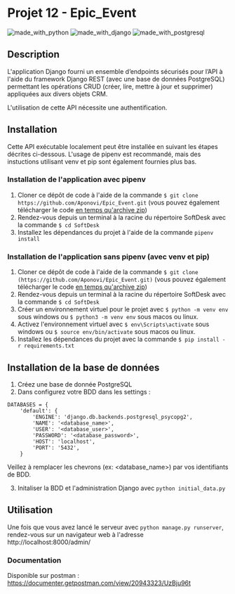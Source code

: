 # Projet 12 - Epic_Event

![made_with_python](https://img.shields.io/badge/Python-3776AB?style=for-the-badge&logo=python&logoColor=white)
![made_with_django](https://img.shields.io/badge/Django-092E20?style=for-the-badge&logo=django&logoColor=white)
![made_with_postgresql](https://img.shields.io/badge/PostgreSQL-316192?style=for-the-badge&logo=postgresql&logoColor=white)


## Description

L'application Django fourni un ensemble d’endpoints sécurisés pour l’API à l'aide du framework Django REST (avec une base de données PostgreSQL) permettant les opérations CRUD (créer, lire, mettre à jour et supprimer) appliquées aux divers objets CRM.

L'utilisation de cette API nécessite une authentification.

## Installation

Cette API exécutable localement peut être installée en suivant les étapes décrites ci-dessous. L'usage de pipenv est recommandé, mais des instuctions utilisant venv et pip sont également fournies plus bas.

### Installation de l'application avec pipenv

1. Cloner ce dépôt de code à l'aide de la commande `$ git clone https://github.com/Aponovi/Epic_Event.git` (vous pouvez également télécharger le code [en temps qu'archive zip](https://github.com/Aponovi/Epic_Event/archive/refs/heads/main.zip))
2. Rendez-vous depuis un terminal à la racine du répertoire SoftDesk avec la commande `$ cd SoftDesk`
3. Installez les dépendances du projet à l'aide de la commande `pipenv install`

### Installation de l'application sans pipenv (avec venv et pip)

1. Cloner ce dépôt de code à l'aide de la commande `$ git clone (https://github.com/Aponovi/Epic_Event.git)` (vous pouvez également télécharger le code [en temps qu'archive zip](https://github.com/Aponovi/Epic_Event/archive/refs/heads/main.zip))
2. Rendez-vous depuis un terminal à la racine du répertoire SoftDesk avec la commande `$ cd SoftDesk`
3. Créer un environnement virtuel pour le projet avec `$ python -m venv env` sous windows ou `$ python3 -m venv env` sous macos ou linux.
4. Activez l'environnement virtuel avec `$ env\Scripts\activate` sous windows ou `$ source env/bin/activate` sous macos ou linux.
5. Installez les dépendances du projet avec la commande `$ pip install -r requirements.txt`


## Installation de la base de données

1. Créez une base de donnée PostgreSQL
2. Dans configurez votre BDD dans les settings :
```
DATABASES = {
    'default': {
        'ENGINE': 'django.db.backends.postgresql_psycopg2',
        'NAME': '<database_name>',
        'USER': '<database_user>',
        'PASSWORD': '<database_password>',
        'HOST': 'localhost',
        'PORT': '5432',
    }
 ```
    
  Veillez à remplacer les chevrons (ex: <database_name>) par vos identifiants de BDD.
 
3. Initaliser la BDD et l'administration Django avec `python initial_data.py`

## Utilisation

Une fois que vous avez lancé le serveur avec  `python manage.py runserver`, rendez-vous sur un navigateur web à l'adresse http://localhost:8000/admin/


### Documentation

Disponible sur postman : https://documenter.getpostman.com/view/20943323/UzBju96t
